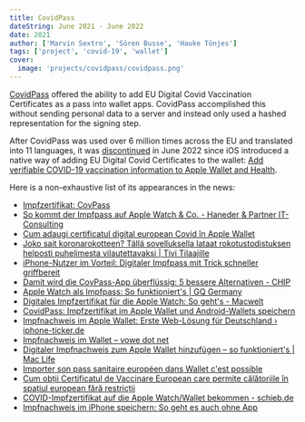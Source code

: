 ```yaml
---
title: CovidPass
dateString: June 2021 - June 2022
date: 2021
author: ['Marvin Sextro', 'Sören Busse', 'Hauke Tönjes']
tags: ['project', 'covid-19', 'wallet']
cover:
  image: 'projects/covidpass/covidpass.png'
---
```


[CovidPass](https://github.com/covidpass-org/covidpass) offered the ability to add EU Digital Covid Vaccination Certificates as a pass into wallet apps. CovidPass accomplished this without sending personal data to a server and instead only used a hashed representation for the signing step.

After CovidPass was used over 6 million times across the EU and translated into 11 languages, it was [discontinued](https://covidpass.marvinsextro.de) in June 2022 since iOS introduced a native way of adding EU Digital Covid Certificates to the wallet: [Add verifiable COVID-19 vaccination information to Apple Wallet and Health](https://support.apple.com/en-us/HT212752).

Here is a non-exhaustive list of its appearances in the news:

* [Impfzertifikat: CovPass](https://www.appgefahren.de/covpass-corona-warn-app-oder-doch-im-wallet-303745.html)
* [So kommt der Impfpass auf Apple Watch & Co. - Haneder & Partner IT-Consulting](https://haneder.de/2021/07/so-kommt-der-impfpass-auf-apple-watch-co/)
* [Cum adaugi certificatul digital european Covid în Apple Wallet](https://start-up.ro/cum-adaugi-certificatul-digital-european-covid-in-apple-wallet/)
* [Joko sait koronarokotteen? Tällä sovelluksella lataat rokotustodistuksen helposti puhelimesta vilautettavaksi | Tivi Tilaajille](https://www.tivi.fi/uutiset/joko-sait-koronarokotteen-talla-sovelluksella-lataat-rokotustodistuksen-helposti-puhelimesta-vilautettavaksi/e897041e-260b-475e-b9b6-f5a78c626ad3)
* [iPhone-Nutzer im Vorteil: Digitaler Impfpass mit Trick schneller griffbereit](https://www.giga.de/news/iphone-nutzer-lieben-diesen-trick-digitaler-impfpass-schneller-zur-hand/)
* [Damit wird die CovPass-App überflüssig: 5 bessere Alternativen - CHIP](https://www.chip.de/news/Digitaler-Impfpass-Diese-Tricks-sollten-Sie-kennen_183679525.html)
* [Apple Watch als Impfpass: So funktioniert's | GQ Germany](https://www.gq-magazin.de/technik/artikel/apple-watch-als-impfpass-digitaler-nachweis-auf-smartwatch-anleitung)
* [Digitales Impfzertifikat für die Apple Watch: So geht's - Macwelt](https://www.macwelt.de/news/Digitales-Impfzertifikat-fuer-die-Apple-Watch-So-geht-s-11053996.html)
* [CovidPass: Impfzertifikat im Apple Wallet und Android-Wallets speichern](https://www.mobiflip.de/shortnews/covidpass-impfzertifikat-apple-wallet-android/)
* [Impfnachweis im Apple Wallet: Erste Web-Lösung für Deutschland › iphone-ticker.de](https://www.iphone-ticker.de/impfnachweis-im-apple-wallet-erste-web-loesung-fuer-deutschland-176320/)
* [Impfnachweis im Wallet – vowe dot net](https://vowe.net/2021/06/29/impfnachweis-im-wallet/)
* [Digitaler Impfnachweis zum Apple Wallet hinzufügen – so funktioniert's | Mac Life](https://www.maclife.de/ratgeber/digitaler-impfnachweis-apple-wallet-klappts-ohne-app-mac-life-100119430.html)
* [Importer son pass sanitaire européen dans Wallet c'est possible](https://www.igen.fr/iphone/2021/06/importer-son-pass-sanitaire-europeen-dans-wallet-cest-possible-mais-pas-forcement-prudent-123557)
* [Cum obții Certificatul de Vaccinare European care permite călătoriile în spațiul european fără restricții](https://www.go4it.ro/content/internet/cum-obtii-certificatul-de-vaccinare-european-care-permite-calatoriile-in-spatiul-european-fara-restrictii-19175660/)
* [COVID-Impfzertifikat auf die Apple Watch/Wallet bekommen - schieb.de](https://www.schieb.de/775352/covid-impfzertifikat-auf-die-apple-watchwallet-bekommen)
* [Impfnachweis im iPhone speichern: So geht es auch ohne App](https://www.inside-digital.de/ratgeber/corona-impfbescheinigung-im-apple-wallet-speichern-so-gehts)